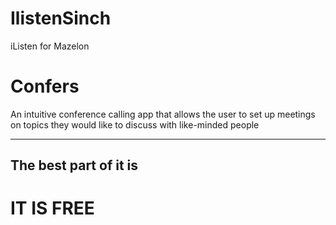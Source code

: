 # IlistenSinch
iListen for Mazelon

<h1>Confers</h1>
<p> An intuitive conference calling app that allows the user to set up meetings on topics they would like to discuss with like-minded people</p>
<hr>
<h2>The best part of it is <h1>IT IS FREE</h1></h2>
